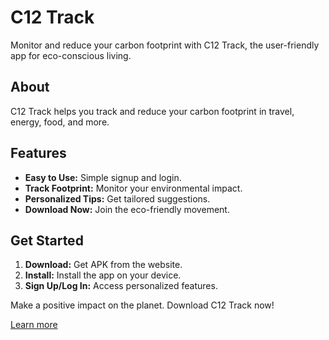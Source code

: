 # C12 Track

Monitor and reduce your carbon footprint with C12 Track, the user-friendly app for eco-conscious living.

## About

C12 Track helps you track and reduce your carbon footprint in travel, energy, food, and more.

## Features

- **Easy to Use:** Simple signup and login.
- **Track Footprint:** Monitor your environmental impact.
- **Personalized Tips:** Get tailored suggestions.
- **Download Now:** Join the eco-friendly movement.

## Get Started

1. **Download:** Get APK from the website.
2. **Install:** Install the app on your device.
3. **Sign Up/Log In:** Access personalized features.

Make a positive impact on the planet. Download C12 Track now!

[Learn more](https://c12-track.vercel.app)
